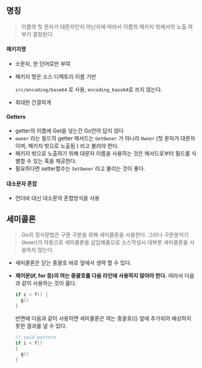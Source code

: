 ## 명칭

> 이름의 첫 문자가 대문자인지 아닌지에 따라서 이름의 패키지 밖에서의 노출 여부가 결정된다.



#### 패키지명

- 소문자, 한 단어로만 부여

- 패키지 명은 소스 디렉토리 이름 기반

  ``src/encoding/base64``  로 사용,  `encoding_base64`로 쓰지 않는다.

- 최대한 간결하게

  

#### Getters

- getter의 이름에 Get을 넣는건 Go언어 답지 않다
- `owner` 라는 필드의 getter 메서드는 `GetOwner` 가 아니라 `Owner` (첫 문자가 대문자이며, 패키지 밖으로 노출됨 ) 라고 불러야 한다.
- 패키지 밖으로 노출하기 위해 대문자 이름을 사용하는 것은 메서드로부터 필드를 식별할 수 있는 훅을 제공한다.
- 필요하다면 setter함수는 `SetOwner` 라고 불리는 것이 좋다.



#### 대소문자 혼잡

- 언더바 대신 대소문자 혼합방식을 사용

  

## 세미콜론

> Go의 정식문법은 구문 구분을 위해 세미콜론을 사용한다. 그러나 구문분석기(lexer)가 자동으로 세미콜론을 삽입해줌으로 소스작성시 대부분 세미콜론을 사용하지 않는다.

- 세미콜론은 닫는 중괄호 바로 앞에서 생략 할 수 있다.

- **제어문(if, for 등)의 여는 중괄호를 다음 라인에 사용하지 않아야 한다.** 따라서 다음과 같이 사용하는 것이 옳다.

  ```go
  if i < f() {
    g()
  }
  ```

  반면에 다음과 같이 사용하면 세미콜론은 여는 중괄호({) 앞에 추가되어 예상하지 못한 결과를 낼 수 있다.

  ```go
  // void pattern
  if i < f() 
  {
    g()
  }
  ```





